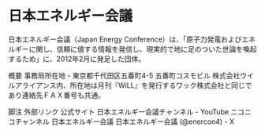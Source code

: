 # 日本エネルギー会議

日本エネルギー会議（Japan Energy Conference）は、「原子力発電およびエネルギーに関し、信頼に値する情報を発信し、現実的で地に足のついた世論を喚起するため」に、2012年2月に発足した団体。

概要
事務局所在地 - 東京都千代田区五番町4-5 五番町コスモビル 株式会社ウイルアライアンス内、所在地は月刊『WiLL』を発行するワック株式会社と同じであり連絡先ＦＡＸ番号も共通。

脚注
外部リンク
公式サイト
日本エネルギー会議チャンネル - YouTube
ニコニコチャンネル 日本エネルギー会議
日本エネルギー会議 (@enercon4) - X